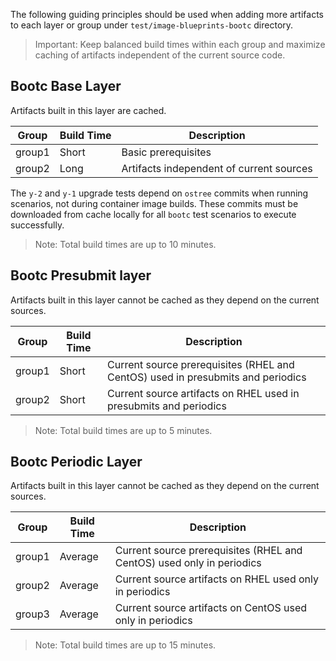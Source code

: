 The following guiding principles should be used when adding more artifacts to
each layer or group under `test/image-blueprints-bootc` directory.

> Important: Keep balanced build times within each group and maximize caching
> of artifacts independent of the current source code.

## Bootc Base Layer

Artifacts built in this layer are cached.

|Group |Build Time|Description|
|------|----------|-----------|
|group1| Short    | Basic prerequisites
|group2| Long     | Artifacts independent of current sources

The `y-2` and `y-1` upgrade tests depend on `ostree` commits when running
scenarios, not during container image builds. These commits must be downloaded
from cache locally for all `bootc` test scenarios to execute successfully.

> Note: Total build times are up to 10 minutes.

## Bootc Presubmit layer

Artifacts built in this layer cannot be cached as they depend on the current sources.

|Group |Build Time|Description|
|------|----------|-----------|
|group1| Short    | Current source prerequisites (RHEL and CentOS) used in presubmits and periodics
|group2| Short    | Current source artifacts on RHEL used in presubmits and periodics

> Note: Total build times are up to 5 minutes.

## Bootc Periodic Layer

Artifacts built in this layer cannot be cached as they depend on the current sources.

|Group |Build Time|Description|
|------|----------|-----------|
|group1| Average  | Current source prerequisites (RHEL and CentOS) used only in periodics
|group2| Average  | Current source artifacts on RHEL used only in periodics
|group3| Average  | Current source artifacts on CentOS used only in periodics

> Note: Total build times are up to 15 minutes.

